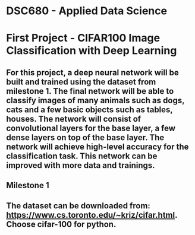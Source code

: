 # DSC680 - Applied Data Science
# First Project - CIFAR100 Image Classification with Deep Learning

## For this project, a deep neural network will be built and trained using the dataset from milestone 1. The final network will be able to classify images of many animals such as dogs, cats and a few basic objects such as tables, houses. The network will consist of convolutional layers for the base layer, a few dense layers on top of the base layer. The network will achieve high-level accuracy for the classification task. This network can be improved with more data and trainings.


## Milestone 1
## The dataset can be downloaded from: https://www.cs.toronto.edu/~kriz/cifar.html. Choose cifar-100 for python.

